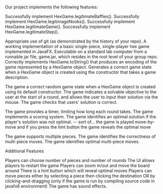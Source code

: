 Our project implements the following features:


Successfully implement HexGame.legitimateBaffles().
Successfully implement HexGame.legitimageNooks().
Successfully implement HexGame.legitimateGame().
Successfully implement HexGame.legitimateStep().

Appropriate use of git (as demonstrated by the history of your repo).
A working implementation of a basic single-piece, single-player hex game implemented in JavaFX.
Executable on a standard lab computer from a runnable jar file, game.jar, which resides in the root level of your group repo.
Correctly implements HexGame.toString() that produces an encoding of the game represented by a HexGame object.
Generates a correct game state when a HexGame object is created using the constructor that takes a game description.

The game a correct random game state when a HexGame object is created using its default constructor.
The game indicates a solvable objective to the user at the start of a round, and allows the user to input their solution via the mouse.
The game checks that users' solution is correct.

The game provides a timer, limiting how long each round takes.
The game implements a scoring system.
The game identifies an optimal solution if the player's solution was not optimal. -- sort of... the game is played move-by-move and if you press the hint button the game reveals the optimal move

The game supports multiple pieces.
The game identifies the correctness of multi-piece moves.
The game identifies optimal multi-piece moves.

Additional Features

Players can choose number of pieces and number of rounds
The UI allows players to restart the game
Players can zoom in/out and move the board around
There is a hint button which will reveal optimal moves
Players can move pieces either by selecting a piece then clicking the destination OR by clicking-and-dragging
(only if the game is run by compiling source code in javafx8 environment) The game has sound effects.
